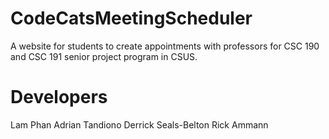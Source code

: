 # CodeCatsMeetingScheduler
A website for students to create appointments with professors for CSC 190 and CSC 191 senior project program in CSUS.

# Developers
Lam Phan
Adrian Tandiono
Derrick Seals-Belton
Rick Ammann
